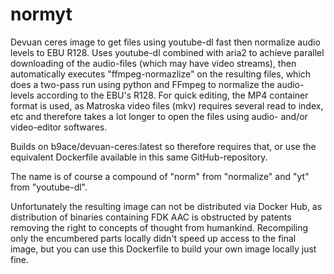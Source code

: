 # normyt

Devuan ceres image to get files using youtube-dl fast then normalize audio levels to EBU R128.
Uses youtube-dl combined with aria2 to achieve parallel downloading of the audio-files (which may have video streams), then automatically executes "ffmpeg-normazlize" on the resulting files, which does a two-pass run using python and FFmpeg to normalize the audio-levels according to the EBU's R128.
For quick editing, the MP4 container format is used, as Matroska video files (mkv) requires several read to index, etc and therefore takes a lot longer to open the files using audio- and/or video-editor softwares.

Builds on b9ace/devuan-ceres:latest so therefore requires that, or use the equivalent Dockerfile available in this same GitHub-repository.

The name is of course a compound of "norm" from "normalize" and "yt" from "youtube-dl".

Unfortunately the resulting image can not be distributed via Docker Hub, as distribution of binaries containing FDK AAC is obstructed by patents removing the right to concepts of thought from humankind.
Recompiling only the encumbered parts locally didn't speed up access to the final image,
but you can use this Dockerfile to build your own image locally just fine.
